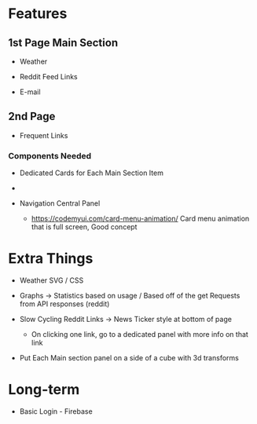# Features

## 1st Page Main Section

- Weather

- Reddit Feed Links

- E-mail

## 2nd Page 

- Frequent Links


### Components Needed

- Dedicated Cards for Each Main Section Item
- 


- Navigation Central Panel
  - https://codemyui.com/card-menu-animation/ Card menu animation that is full screen, Good concept

# Extra Things

- Weather SVG / CSS 
<!-- 
     https://codemyui.com/pure-css-animated-weather-icons/
     https://codemyui.com/simple-weather-animation-svg/ 
     https://codemyui.com/muted-color-weather-icon-animation-css/
     https://codemyui.com/cartoony-weather-animation/
     -->
- Graphs -> Statistics based on usage / Based off of the get Requests from API responses (reddit)

- Slow Cycling Reddit Links -> News Ticker style at bottom of page
  - On clicking one link, go to a dedicated panel with more info on that link

- Put Each Main section panel on a side of a cube with 3d transforms

# Long-term

- Basic Login - Firebase